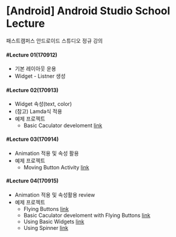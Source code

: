 # [Android] Android Studio School Lecture

패스트캠퍼스 안드로이드 스튜디오 정규 강의

#### #Lecture 01(170912)
  * 기본 레이아웃 운용
  * Widget - Listner 생성
#### #Lecture 02(170913)
  * Widget 속성(text, color)
  * (참고) Lamda식 적용
  * 예제 프로젝트
    * Basic Caculator develoment [link](https://github.com/RicheyHans/-Android-Android_Studio_Lecture/blob/master/BasicLayout/BasicCaculator.md)
#### #Lecture 03(170914)
  * Animation 적용 및 속성 활용
  * 예제 프로젝트
    * Moving Button Activity [link](https://github.com/RicheyHans/-Android-Android_Studio_Lecture/blob/master/Animation_170914after/MovingButtonActivity.md)
#### #Lecture 04(170915)
  * Animation 적용 및 속성활용 review
  * 예제 프로젝트
    * Flying Buttons [link]()
    * Basic Caculator develoment with Flying Buttons [link]()
    * Using Basic Widgets [link]()
    * Using Spinner [link]()
